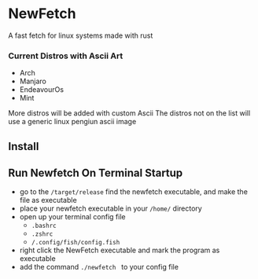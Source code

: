 # NewFetch
A fast fetch for linux systems made with rust

### Current Distros with Ascii Art
+ Arch
+ Manjaro 
+ EndeavourOs  
+ Mint  


More distros will be added with custom Ascii
The distros not on the list will use a generic linux pengiun ascii image

## Install
## Run Newfetch On Terminal Startup
+ go to the ```/target/release``` find the newfetch executable, and make the file as executable
+ place your newfetch executable in your ```/home/``` directory
+ open up your terminal config file
  + ```.bashrc```
  + ```.zshrc```
  + ``` /.config/fish/config.fish ```
+ right click the NewFetch executable and mark the program as executable 
+ add the command ```./newfetch ``` to your config file
